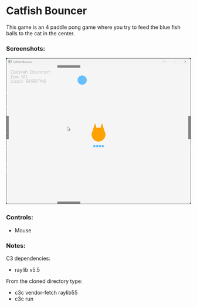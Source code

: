 # Catfish Bouncer

This game is an 4 paddle pong game where you try to feed the blue fish balls to the cat in the center.

### Screenshots:
![](https://github.com/Syn-Nine/c3-mini-games/blob/main/2d-games/catfish/screenshots/catfish.gif)

### Controls:
- Mouse

### Notes:

C3 dependencies:
- raylib v5.5

From the cloned directory type:
- c3c vendor-fetch raylib55
- c3c run
